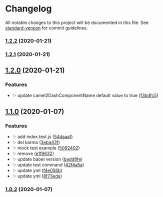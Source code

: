# Changelog

All notable changes to this project will be documented in this file. See [standard-version](https://github.com/conventional-changelog/standard-version) for commit guidelines.

### [1.2.2](https://github.com/SoldierAb/babel-plugin-kimport/compare/v1.2.1...v1.2.2) (2020-01-21)

### [1.2.1](https://github.com/SoldierAb/babel-plugin-kimport/compare/v1.2.0...v1.2.1) (2020-01-21)

## [1.2.0](https://github.com/SoldierAb/babel-plugin-kimport/compare/v1.1.0...v1.2.0) (2020-01-21)


### Features

* ✨ update camel2DashComponentName default value to true ([f3bdfc5](https://github.com/SoldierAb/babel-plugin-kimport/commit/f3bdfc51c137daa19d84f8773b0d49bd854d1eda))

## [1.1.0](https://github.com/SoldierAb/babel-plugin-kimport/compare/v1.0.2...v1.1.0) (2020-01-07)


### Features

* ✨ add index.test.js ([54daaaf](https://github.com/SoldierAb/babel-plugin-kimport/commit/54daaaf29c29e74bf8839176dd23b6a1aacb4395))
* ✨ del karma ([3eba43f](https://github.com/SoldierAb/babel-plugin-kimport/commit/3eba43f8d3a917b06935c9cc24ad30c8d8052695))
* ✨ mock test example ([5092402](https://github.com/SoldierAb/babel-plugin-kimport/commit/5092402f45a42de7dc854ce1825d9a7591a60495))
* ✨ remove ([e1f9632](https://github.com/SoldierAb/babel-plugin-kimport/commit/e1f9632242a62ff9c249f46842cd19cf93eda3d6))
* ✨ update babel version ([badd8fe](https://github.com/SoldierAb/babel-plugin-kimport/commit/badd8fe082688b849ccf4329ad977a0f64bafe14))
* ✨ update test command ([42f4a5a](https://github.com/SoldierAb/babel-plugin-kimport/commit/42f4a5a0ed988d8d1884920c050e5f2d3ca58384))
* ✨ update yml ([f4e056b](https://github.com/SoldierAb/babel-plugin-kimport/commit/f4e056bd5d3796d75c773e2ab29e7913136b04fd))
* ✨ update yml ([8f73ede](https://github.com/SoldierAb/babel-plugin-kimport/commit/8f73edeb675f1cbded38e926998b7def0cc9a726))

### [1.0.2](https://github.com/SoldierAb/babel-plugin-kimport/compare/v1.0.1...v1.0.2) (2020-01-07)
